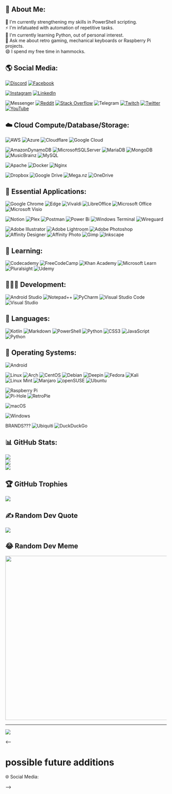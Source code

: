 <!--
**jutgreen/jutgreen** is a ✨ _special_ ✨ repository because its `README.md` (this file) appears on your GitHub profile.

Here are some ideas to get you started:

- 🔭 I’m currently working on ...
- 🌱 I’m currently learning ...
- 👯 I’m looking to collaborate on ...
- 🤔 I’m looking for help with ...
- 💬 Ask me about ...
- 📫 How to reach me: ...
- 😄 Pronouns: ...
- ⚡ Fun fact: ...
-->

## 💫 About Me:
🔭 I'm currently strengthening my skills in PowerShell scripting.<br>⚡ I'm infatuated with automation of repetitive tasks.<br>🌱 I'm currently learning Python, out of personal interest.<br>💬 Ask me about retro gaming, mechanical keyboards or Raspberry Pi projects.<br>😄 I spend my free time in hammocks.

## 🌎 Social Media:
[![Discord](https://img.shields.io/badge/Discord-%237289DA.svg?logo=discord&logoColor=white)](htttps://discord.gg/EGtf7yzX) 
[![Facebook](https://img.shields.io/badge/Facebook-%231877F2.svg?logo=Facebook&logoColor=white)](https://facebook.com/jutgreen)
<!-- ![Google Meet](https://img.shields.io/badge/Google%20Meet-00897B?logo=google-meet&logoColor=white) -->
[![Instagram](https://img.shields.io/badge/Instagram-%23E4405F.svg?logo=Instagram&logoColor=white)](https://instagram.com/jutgreen) 
[![LinkedIn](https://img.shields.io/badge/LinkedIn-%230077B5.svg?logo=linkedin&logoColor=white)](https://linkedin.com/in/jutgreen) 
<!-- [![Medium](https://img.shields.io/badge/Medium-12100E?logo=medium&logoColor=white)](https://medium.com/@jutgreen)  -->
![Messenger](https://img.shields.io/badge/Messenger-00B2FF?logo=messenger&logoColor=white)
[![Reddit](https://img.shields.io/badge/Reddit-%23FF4500.svg?logo=Reddit&logoColor=white)](https://reddit.com/user/jutgreen) 
[![Stack Overflow](https://img.shields.io/badge/-Stackoverflow-FE7A16?logo=stack-overflow&logoColor=white)](https://stackoverflow.com/users/jutgreen) 
![Telegram](https://img.shields.io/badge/Telegram-2CA5E0?logo=telegram&logoColor=white)
[![Twitch](https://img.shields.io/badge/Twitch-%239146FF.svg?logo=Twitch&logoColor=white)](https://twitch.tv/jutgreen) 
[![Twitter](https://img.shields.io/badge/Twitter-%231DA1F2.svg?logo=Twitter&logoColor=white)](https://twitter.com/jutgreen) 
[![YouTube](https://img.shields.io/badge/YouTube-%23FF0000.svg?logo=YouTube&logoColor=white)](https://youtube.com/c/jutgreen) 

## ☁️ Cloud Compute/Database/Storage:
![AWS](https://img.shields.io/badge/AWS-%23FF9900.svg?style=flat&logo=amazon-aws&logoColor=white)
![Azure](https://img.shields.io/badge/azure-%230072C6.svg?style=flat&logo=azure-devops&logoColor=white)
![Cloudflare](https://img.shields.io/badge/Cloudflare-F38020?style=flat&logo=Cloudflare&logoColor=white)
![Google Cloud](https://img.shields.io/badge/Google%20Cloud-%234285F4.svg?style=flat&logo=google-cloud&logoColor=white)

![AmazonDynamoDB](https://img.shields.io/badge/Amazon%20DynamoDB-4053D6?style=flat&logo=Amazon%20DynamoDB&logoColor=white)
![MicrosoftSQLServer](https://img.shields.io/badge/Microsoft%20SQL%20Sever-CC2927?style=flat&logo=microsoft%20sql%20server&logoColor=white)
![MariaDB](https://img.shields.io/badge/MariaDB-003545?style=flat&logo=mariadb&logoColor=white)
![MongoDB](https://img.shields.io/badge/MongoDB-%234ea94b.svg?style=flat&logo=mongodb&logoColor=white)
![MusicBrainz](https://img.shields.io/badge/Musicbrainz-EB743B?style=flat&logo=musicbrainz&logoColor=BA478F)
![MySQL](https://img.shields.io/badge/mysql-%2300f.svg?style=flat&logo=mysql&logoColor=white)

![Apache](https://img.shields.io/badge/apache-%23D42029.svg?style=flat&logo=apache&logoColor=white)
![Docker](https://img.shields.io/badge/docker-%230db7ed.svg?style=flat&logo=docker&logoColor=white)
![Nginx](https://img.shields.io/badge/nginx-%23009639.svg?style=flat&logo=nginx&logoColor=white)

![Dropbox](https://img.shields.io/badge/Dropbox-%233B4D98.svg?style=flat&logo=Dropbox&logoColor=white)
![Google Drive](https://img.shields.io/badge/Google%20Drive-4285F4?style=flat&logo=googledrive&logoColor=white)
![Mega.nz](https://img.shields.io/badge/Mega-%23D90007.svg?style=flat&logo=Mega&logoColor=white)
![OneDrive](https://img.shields.io/badge/OneDrive-0078D4.svg?style=flat&logo=microsoftonedrive&logoColor=white)

## 📎 Essential Applications:
![Google Chrome](https://img.shields.io/badge/Google%20Chrome-4285F4?style=flat&logo=GoogleChrome&logoColor=white)
![Edge](https://img.shields.io/badge/Edge-0078D7?style=flat&logo=Microsoft-edge&logoColor=white)
![Vivaldi](https://img.shields.io/badge/Vivaldi-EF3939?style=flat&logo=Vivaldi&logoColor=white)
![LibreOffice](https://img.shields.io/badge/LibreOffice-%2318A303?style=flat&logo=LibreOffice&logoColor=white)
![Microsoft Office](https://img.shields.io/badge/Microsoft_Office-D83B01?style=flat&logo=microsoft-office&logoColor=white)
![Microsoft Visio ](https://img.shields.io/badge/Microsoft_Visio-3955A3?style=flat&logo=microsoft-visio&logoColor=white)

![Notion](https://img.shields.io/badge/Notion-%23000000.svg?style=flat&logo=notion&logoColor=white)
![Plex](https://img.shields.io/badge/plex-%23E5A00D.svg?style=flat&logo=plex&logoColor=white)
![Postman](https://img.shields.io/badge/Postman-FF6C37?style=flat&logo=postman&logoColor=white)
![Power Bi](https://img.shields.io/badge/power_bi-F2C811?style=flat&logo=powerbi&logoColor=black)
![Windows Terminal](https://img.shields.io/badge/Windows%20Terminalt-%234D4D4D.svg?style=flat&logo=windows-terminal&logoColor=white)
![Wireguard](https://img.shields.io/badge/wireguard-%2388171A.svg?style=flat&logo=wireguard&logoColor=white)










![Adobe Illustrator](https://img.shields.io/badge/adobeillustrator-%23FF9A00.svg?style=flat&logo=adobeillustrator&logoColor=white)
![Adobe Lightroom](https://img.shields.io/badge/Adobe%20Lightroom-31A8FF.svg?style=flat&logo=Adobe%20Lightroom&logoColor=white)
![Adobe Photoshop](https://img.shields.io/badge/adobephotoshop-%2331A8FF.svg?style=flat&logo=adobephotoshop&logoColor=white)
![Affinity Designer](https://img.shields.io/badge/affinity%20desginer-%231B72BE.svg?style=flat&logo=affinity-designer&logoColor=white)
![Affinity Photo](https://img.shields.io/badge/affinityphoto-%237E4DD2.svg?style=flat&logo=affinity-photo&logoColor=white)
![Gimp](https://img.shields.io/badge/Gimp-657D8B?style=flat&logo=gimp&logoColor=FFFFFF)
![Inkscape](https://img.shields.io/badge/Inkscape-e0e0e0?style=flat&logo=inkscape&logoColor=080A13)

## 📖 Learning:
![Codecademy](https://img.shields.io/badge/Codecademy-FFF0E5?style=flat&logo=codecademy&logoColor=1F243A)
![FreeCodeCamp](https://img.shields.io/badge/Freecodecamp-%23123.svg?&style=flat&logo=freecodecamp&logoColor=green)
![Khan Academy](https://img.shields.io/badge/KhanAcademy-%2314BF96.svg?style=flat&logo=KhanAcademy&logoColor=white)
![Microsoft Learn](https://img.shields.io/badge/Microsoft_Learn-258ffa?style=flat&logo=microsoft&logoColor=white)
![Pluralsight](https://img.shields.io/badge/Pluralsight-EE3057?style=flat&logo=pluralsight&logoColor=white)
![Udemy](https://img.shields.io/badge/Udemy-A435F0?style=flat&logo=Udemy&logoColor=white)

## 👨🏻‍💻 Development:
![Android Studio](https://img.shields.io/badge/Android%20Studio-3DDC84.svg?style=flat&logo=android-studio&logoColor=white)
![Notepad++](https://img.shields.io/badge/NetBeansIDE-1B6AC6.svg?style=flat&logo=apache-netbeans-ide&logoColor=white)
![PyCharm](https://img.shields.io/badge/pycharm-143?style=flat&logo=pycharm&logoColor=black&color=black&labelColor=green)
![Visual Studio Code](https://img.shields.io/badge/Visual%20Studio%20Code-0078d7.svg?style=flat&logo=visual-studio-code&logoColor=white)
![Visual Studio](https://img.shields.io/badge/Visual%20Studio-5C2D91.svg?style=flat&logo=visual-studio&logoColor=white)

## 🔣 Languages:
![Kotlin](https://img.shields.io/badge/kotlin-%230095D5.svg?style=flat&logo=kotlin&logoColor=white)
![Markdown](https://img.shields.io/badge/markdown-%23000000.svg?style=flat&logo=markdown&logoColor=white)
![PowerShell](https://img.shields.io/badge/PowerShell-%235391FE.svg?style=flat&logo=powershell&logoColor=white)
![Python](https://img.shields.io/badge/python-3670A0?style=flat&logo=python&logoColor=ffdd54)
![CSS3](https://img.shields.io/badge/css3-%231572B6.svg?style=flat&logo=css3&logoColor=white)
![JavaScript](https://img.shields.io/badge/javascript-%23323330.svg?style=flat&logo=javascript&logoColor=%23F7DF1E)
![Python](https://img.shields.io/badge/python-3670A0?style=flat&logo=python&logoColor=ffdd54)

## 💾 Operating Systems:
![Android](https://img.shields.io/badge/Android-3DDC84?style=flat&logo=android&logoColor=white)

![Linux](https://img.shields.io/badge/Linux-FCC624?style=flat&logo=linux&logoColor=black)
![Arch](https://img.shields.io/badge/Arch%20Linux-1793D1?logo=arch-linux&logoColor=fff&style=flat)
![CentOS](https://img.shields.io/badge/CentOS-002260?style=flat&logo=centos&logoColor=F0F0F0)
![Debian](https://img.shields.io/badge/Debian-D70A53?style=flat&logo=debian&logoColor=white)
![Deepin](https://img.shields.io/badge/Deepin-007CFF?style=flat&logo=deepin&logoColor=white)
![Fedora](https://img.shields.io/badge/Fedora-294172?style=flat&logo=fedora&logoColor=white)
![Kali](https://img.shields.io/badge/Kali-268BEE?style=flat&logo=kalilinux&logoColor=white)
![Linux Mint](https://img.shields.io/badge/Linux%20Mint-87CF3E?style=flat&logo=Linux%20Mint&logoColor=white)
![Manjaro](https://img.shields.io/badge/Manjaro-35BF5C?style=flat&logo=Manjaro&logoColor=white)
![openSUSE](https://img.shields.io/badge/openSUSE-%2364B345?style=flat&logo=openSUSE&logoColor=white)
![Ubuntu](https://img.shields.io/badge/Ubuntu-E95420?style=flat&logo=ubuntu&logoColor=white)

![Raspberry Pi](https://img.shields.io/badge/-RaspberryPi-C51A4A?style=flat&logo=Raspberry-Pi)  
![Pi-Hole](https://img.shields.io/badge/Pi--Hole-%2396060C.svg?style=flat&logo=pi-hole&logoColor=white)
![RetroPie](https://img.shields.io/badge/RetroPie-bb1708?style=flat&logo=retropie)

![macOS](https://img.shields.io/badge/macOS-000000?style=flat&logo=macos&logoColor=F0F0F0)

![Windows](https://img.shields.io/badge/Windows%2011-0078D6?style=flat&logo=windows&logoColor=white)




BRANDS???
![Ubiquiti](https://img.shields.io/badge/ubiquiti-%230559C9.svg?style=flat&logo=ubiquiti&logoColor=white)
![DuckDuckGo](https://img.shields.io/badge/DuckDuckGo-DE5833?style=flat&logo=DuckDuckGo&logoColor=white)



## 📊 GitHub Stats:
![](https://github-readme-stats.vercel.app/api?username=jutgreen&theme=tokyonight&hide_border=false&include_all_commits=false&count_private=false)<br/>
![](https://github-readme-streak-stats.herokuapp.com/?user=jutgreen&theme=tokyonight&hide_border=false)<br/>
![](https://github-readme-stats.vercel.app/api/top-langs/?username=jutgreen&theme=tokyonight&hide_border=false&include_all_commits=false&count_private=false&layout=compact)

## 🏆 GitHub Trophies
![](https://github-profile-trophy.vercel.app/?username=jutgreen&theme=tokyonight&no-frame=false&no-bg=false&margin-w=4)

## ✍️ Random Dev Quote
![](https://quotes-github-readme.vercel.app/api?type=horizontal&theme=tokyonight)

## 😂 Random Dev Meme
<img src="https://random-memer.herokuapp.com/" width="512px"/>

---
[![](https://visitcount.itsvg.in/api?id=jutgreen&icon=0&color=0)](https://visitcount.itsvg.in)

<--
# possible future additions
🌐 Social Media:

-->
